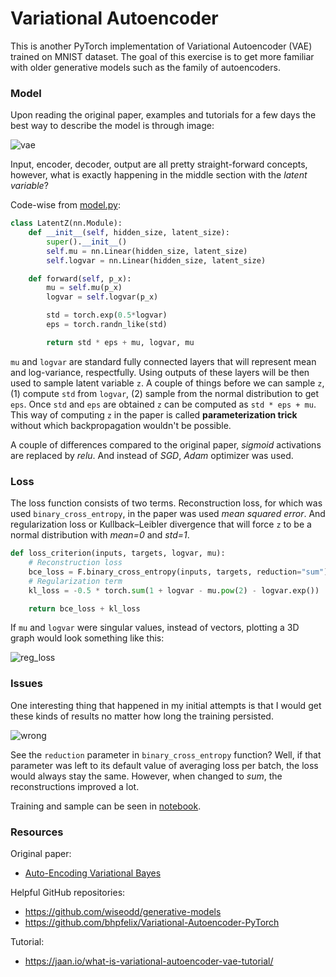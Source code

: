 # Variational Autoencoder

This is another PyTorch implementation of Variational Autoencoder (VAE) trained on MNIST dataset. The goal of this exercise is to get more familiar with older generative models such as the family of autoencoders.

### Model

Upon reading the original paper, examples and tutorials for a few days the best way to describe the model is through image:

![vae](https://user-images.githubusercontent.com/16206648/51078000-ed211680-16ae-11e9-8d03-590cda640b0e.png)

Input, encoder, decoder, output are all pretty straight-forward concepts, however, what is exactly happening in the 
middle section with the *latent variable*?

Code-wise from [model.py](https://github.com/bvezilic/Variational-autoencoder/blob/master/model.py):

```python
class LatentZ(nn.Module):
    def __init__(self, hidden_size, latent_size):
        super().__init__()
        self.mu = nn.Linear(hidden_size, latent_size)
        self.logvar = nn.Linear(hidden_size, latent_size)

    def forward(self, p_x):
        mu = self.mu(p_x)
        logvar = self.logvar(p_x)

        std = torch.exp(0.5*logvar)
        eps = torch.randn_like(std)

        return std * eps + mu, logvar, mu
```

`mu` and `logvar` are standard fully connected layers that will represent mean and log-variance, respectfully.
Using outputs of these layers will be then used to sample latent variable `z`. A couple of things before we
can sample `z`, (1) compute `std` from `logvar`, (2) sample from the normal distribution to get `eps`. Once `std` and `eps`
are obtained `z` can be computed as `std * eps + mu`. This way of computing `z` in the paper is called **parameterization trick** without which backpropagation wouldn't be possible.

A couple of differences compared to the original paper, *sigmoid* activations are replaced by *relu*. And instead of 
*SGD*, *Adam* optimizer was used.

### Loss

The loss function consists of two terms. Reconstruction loss, for which was used `binary_cross_entropy`, in the paper was used *mean squared error*. And regularization loss or Kullback–Leibler divergence that will force `z` to be a normal distribution with *mean=0* and *std=1*.

```python
def loss_criterion(inputs, targets, logvar, mu):
    # Reconstruction loss
    bce_loss = F.binary_cross_entropy(inputs, targets, reduction="sum")
    # Regularization term
    kl_loss = -0.5 * torch.sum(1 + logvar - mu.pow(2) - logvar.exp())

    return bce_loss + kl_loss
```

If `mu` and `logvar` were singular values, instead of vectors, plotting a 3D graph would look something like this:

![reg_loss](https://user-images.githubusercontent.com/16206648/51078157-5c980580-16b1-11e9-863c-52f3183f7a0d.gif)

### Issues

One interesting thing that happened in my initial attempts is that I would get these kinds of results no matter how long
the training persisted.

![wrong](https://user-images.githubusercontent.com/16206648/51078424-03ca6c00-16b5-11e9-9727-eb73447e52ae.png)

See the `reduction` parameter in `binary_cross_entropy` function? Well, if that parameter was left to its default value 
of averaging loss per batch, the loss would always stay the same. However, when changed to *sum*, the reconstructions 
improved a lot.

Training and sample can be seen in [notebook](https://github.com/bvezilic/Variational-autoencoder/blob/master/notebooks/train_and_eval.ipynb).


### Resources
Original paper:
* [Auto-Encoding Variational Bayes](https://arxiv.org/abs/1312.6114)

Helpful GitHub repositories:

* https://github.com/wiseodd/generative-models
* https://github.com/bhpfelix/Variational-Autoencoder-PyTorch

Tutorial:
* https://jaan.io/what-is-variational-autoencoder-vae-tutorial/

